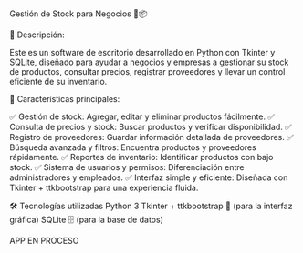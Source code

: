 Gestión de Stock para Negocios 🛒📦

📌 Descripción:

Este es un software de escritorio desarrollado en Python con Tkinter y SQLite, diseñado para ayudar a negocios y empresas a gestionar su stock de productos, consultar precios, registrar proveedores y llevar un control eficiente de su inventario.

🚀 Características principales:

✅ Gestión de stock: Agregar, editar y eliminar productos fácilmente.
✅ Consulta de precios y stock: Buscar productos y verificar disponibilidad.
✅ Registro de proveedores: Guardar información detallada de proveedores.
✅ Búsqueda avanzada y filtros: Encuentra productos y proveedores rápidamente.
✅ Reportes de inventario: Identificar productos con bajo stock.
✅ Sistema de usuarios y permisos: Diferenciación entre administradores y empleados.
✅ Interfaz simple y eficiente: Diseñada con Tkinter + ttkbootstrap para una experiencia fluida.

🛠️ Tecnologías utilizadas
Python 3
Tkinter + ttkbootstrap 🎨 (para la interfaz gráfica)
SQLite 🗄️ (para la base de datos)

APP EN PROCESO
